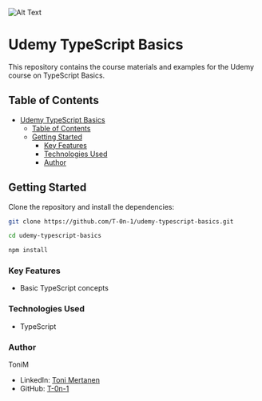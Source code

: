 ![Alt Text](https://media.licdn.com/dms/image/D4D12AQHLiHtRbPUoAA/article-cover_image-shrink_423_752/0/1696134741709?e=1723680000&v=beta&t=V8C3IB-a85epxXSxQpoAuKHvtEx84ii6OBQlT1usT90)

# Udemy TypeScript Basics

This repository contains the course materials and examples for the Udemy course on TypeScript Basics.

## Table of Contents

- [Udemy TypeScript Basics](#udemy-typescript-basics)
  - [Table of Contents](#table-of-contents)
  - [Getting Started](#getting-started)
    - [Key Features](#key-features)
    - [Technologies Used](#technologies-used)
    - [Author](#author)

## Getting Started

Clone the repository and install the dependencies:

```sh
git clone https://github.com/T-0n-1/udemy-typescript-basics.git
```

```sh
cd udemy-typescript-basics
```

```sh
npm install
```

### Key Features

- Basic TypeScript concepts

### Technologies Used

- TypeScript

### Author

ToniM

- LinkedIn: [Toni Mertanen](https://www.linkedin.com/in/toni-mertanen/)
- GitHub: [T-0n-1](https://github.com/T-0n-1)
